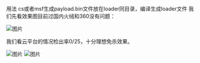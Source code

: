 

用法 cs或者msf生成payload.bin文件放在loader同目录，编译生成loader文件
我们先看效果图目前过国内火绒和360没有问题：


![图片](https://user-images.githubusercontent.com/83112602/162568226-afc974ab-7290-4bb1-a0e9-b3bb32a0fba9.png)


我们看云平台的情况检出率0/25，十分理想免杀效果。

![图片](https://user-images.githubusercontent.com/83112602/162568168-c5bf6879-e2de-4e73-a326-e10be34949be.png)
![图片](https://user-images.githubusercontent.com/83112602/162568173-721a95c8-55cd-4ceb-af80-52ea5fadea1f.png)
